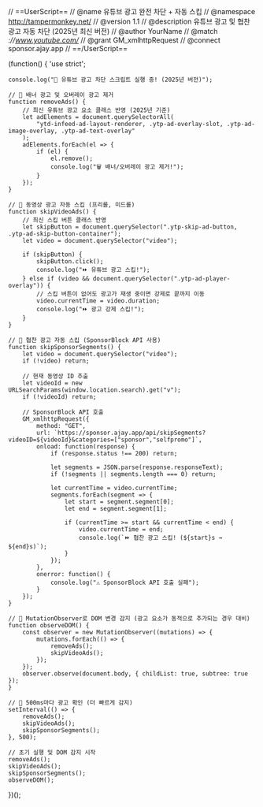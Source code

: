 // ==UserScript==
// @name         유튜브 광고 완전 차단 + 자동 스킵
// @namespace    http://tampermonkey.net/
// @version      1.1
// @description  유튜브 광고 및 협찬 광고 자동 차단 (2025년 최신 버전)
// @author       YourName
// @match        *://www.youtube.com/*
// @grant        GM_xmlhttpRequest
// @connect      sponsor.ajay.app
// ==/UserScript==

(function() {
    'use strict';

    console.log("🎉 유튜브 광고 차단 스크립트 실행 중! (2025년 버전)");

    // 🔹 배너 광고 및 오버레이 광고 제거
    function removeAds() {
        // 최신 유튜브 광고 요소 클래스 반영 (2025년 기준)
        let adElements = document.querySelectorAll(
            "ytd-infeed-ad-layout-renderer, .ytp-ad-overlay-slot, .ytp-ad-image-overlay, .ytp-ad-text-overlay"
        );
        adElements.forEach(el => {
            if (el) {
                el.remove();
                console.log("🗑️ 배너/오버레이 광고 제거!");
            }
        });
    }

    // 🔹 동영상 광고 자동 스킵 (프리롤, 미드롤)
    function skipVideoAds() {
        // 최신 스킵 버튼 클래스 반영
        let skipButton = document.querySelector(".ytp-skip-ad-button, .ytp-ad-skip-button-container");
        let video = document.querySelector("video");
        
        if (skipButton) {
            skipButton.click();
            console.log("⏩ 유튜브 광고 스킵!");
        } else if (video && document.querySelector(".ytp-ad-player-overlay")) {
            // 스킵 버튼이 없어도 광고가 재생 중이면 강제로 끝까지 이동
            video.currentTime = video.duration;
            console.log("⏩ 광고 강제 스킵!");
        }
    }

    // 🔹 협찬 광고 자동 스킵 (SponsorBlock API 사용)
    function skipSponsorSegments() {
        let video = document.querySelector("video");
        if (!video) return;

        // 현재 동영상 ID 추출
        let videoId = new URLSearchParams(window.location.search).get("v");
        if (!videoId) return;

        // SponsorBlock API 호출
        GM_xmlhttpRequest({
            method: "GET",
            url: `https://sponsor.ajay.app/api/skipSegments?videoID=${videoId}&categories=["sponsor","selfpromo"]`,
            onload: function(response) {
                if (response.status !== 200) return;

                let segments = JSON.parse(response.responseText);
                if (!segments || segments.length === 0) return;

                let currentTime = video.currentTime;
                segments.forEach(segment => {
                    let start = segment.segment[0];
                    let end = segment.segment[1];

                    if (currentTime >= start && currentTime < end) {
                        video.currentTime = end;
                        console.log(`⏩ 협찬 광고 스킵! (${start}s → ${end}s)`);
                    }
                });
            },
            onerror: function() {
                console.log("⚠️ SponsorBlock API 호출 실패");
            }
        });
    }

    // 🔹 MutationObserver로 DOM 변경 감지 (광고 요소가 동적으로 추가되는 경우 대비)
    function observeDOM() {
        const observer = new MutationObserver((mutations) => {
            mutations.forEach(() => {
                removeAds();
                skipVideoAds();
            });
        });
        observer.observe(document.body, { childList: true, subtree: true });
    }

    // 🔹 500ms마다 광고 확인 (더 빠르게 감지)
    setInterval(() => {
        removeAds();
        skipVideoAds();
        skipSponsorSegments();
    }, 500);

    // 초기 실행 및 DOM 감지 시작
    removeAds();
    skipVideoAds();
    skipSponsorSegments();
    observeDOM();
})();
